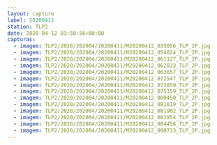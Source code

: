 ```yaml
---
layout: capture
label: 20200411
station: TLP2
date: 2020-04-12 03:50:56+00:00
capturas:
  - imagem: TLP2/2020/202004/20200411/M20200412_035056_TLP_2P.jpg
  - imagem: TLP2/2020/202004/20200411/M20200412_054024_TLP_2P.jpg
  - imagem: TLP2/2020/202004/20200411/M20200412_061127_TLP_2P.jpg
  - imagem: TLP2/2020/202004/20200411/M20200412_062833_TLP_2P.jpg
  - imagem: TLP2/2020/202004/20200411/M20200412_063657_TLP_2P.jpg
  - imagem: TLP2/2020/202004/20200411/M20200412_072547_TLP_2P.jpg
  - imagem: TLP2/2020/202004/20200411/M20200412_073859_TLP_2P.jpg
  - imagem: TLP2/2020/202004/20200411/M20200412_075359_TLP_2P.jpg
  - imagem: TLP2/2020/202004/20200411/M20200412_080450_TLP_2P.jpg
  - imagem: TLP2/2020/202004/20200411/M20200412_081019_TLP_2P.jpg
  - imagem: TLP2/2020/202004/20200411/M20200412_081902_TLP_2P.jpg
  - imagem: TLP2/2020/202004/20200411/M20200412_083954_TLP_2P.jpg
  - imagem: TLP2/2020/202004/20200411/M20200412_084456_TLP_2P.jpg
  - imagem: TLP2/2020/202004/20200411/M20200412_090733_TLP_2P.jpg
---
```

